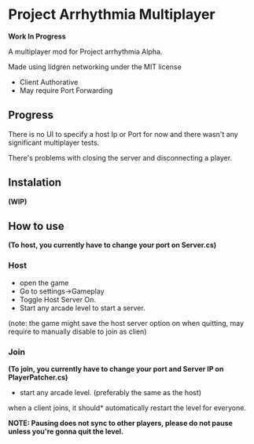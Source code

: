 # **Project Arrhythmia Multiplayer**

**Work In Progress**

A multiplayer mod for Project arrhythmia Alpha.

Made using lidgren networking under the MIT license

* Client Authorative 
* May require Port Forwarding


## **Progress**

There is no UI to specify a host Ip or Port for now and there wasn't any significant multiplayer tests.

There's problems with closing the server and disconnecting a player.

## **Instalation**
**(WIP)**

## **How to use**

**(To host, you currently have to change your port on Server.cs)**

### Host

* open the game 
* Go to settings->Gameplay
* Toggle Host Server On.
* Start any arcade level to start a server.

(note: the game might save the host server option on when quitting, may require to manually disable to join as clien)


### Join 

**(To join, you currently have to change your port and Server IP on PlayerPatcher.cs)**

* start any arcade level. (preferably the same as the host)

when a client joins, it should* automatically restart the level for everyone.

**NOTE: Pausing does not sync to other players, please do not pause unless you're gonna quit the level.**
